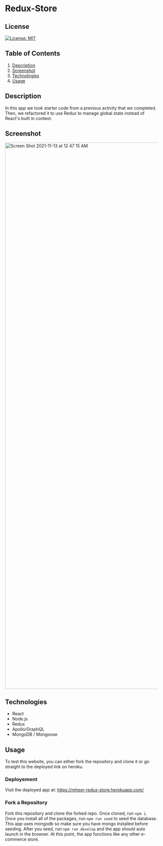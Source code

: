# Redux-Store
## License
[![License: MIT](https://img.shields.io/badge/License-MIT-yellow.svg 'Click for more information on the Massachusets Institute of Technology License (MIT)')](https://opensource.org/licenses/MIT)

## Table of Contents
1. [Description](#description)
2. [Screenshot](#screenshot)
3. [Technologies](#technologies)
4. [Usage](#usage)
## Description
In this app we took starter code from a previous activity that we completed. Then, we refactored it to use Redux to manage global state instead of React's built in context.

## Screenshot
<img width="1792" alt="Screen Shot 2021-11-13 at 12 47 15 AM" src="https://user-images.githubusercontent.com/80427770/141607550-9e5cb16a-6b0f-4515-b424-5fa07a730e67.png">

## Technologies
- React
- Node.js
- Redux
- Apollo/GraphQL
- MongoDB / Mongoose
## Usage
To test this website, you can either fork the repository and clone it or go straight to the deployed link on heroku.

### Deployement
Visit the deployed app at: https://mheer-redux-store.herokuapp.com/

### Fork a Repository
Fork this repository and clone the forked repo. Once cloned, run `npm i`. Once you install all of the packages, run `npm run seed` to seed the database. This app uses mongodb so make sure you have mongo installed before seeding. After you seed, run `npm run develop` and the app should auto launch in the browser. At this point, the app functions like any other e-commerce store. 
